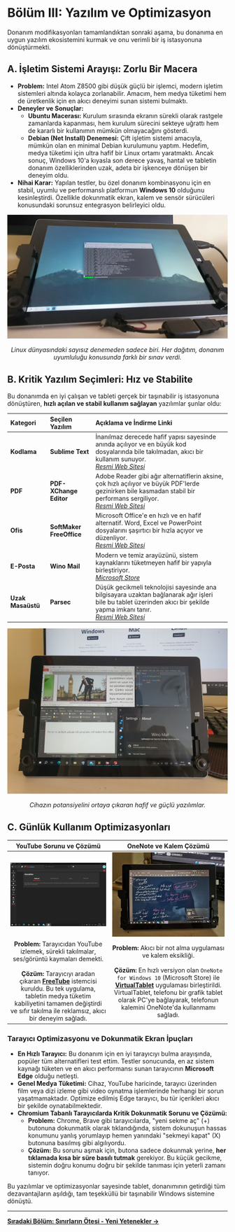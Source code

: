  # Bölüm III: Yazılım ve Optimizasyon

Donanım modifikasyonları tamamlandıktan sonraki aşama, bu donanıma en uygun yazılım ekosistemini kurmak ve onu verimli bir iş istasyonuna dönüştürmekti.

## A. İşletim Sistemi Arayışı: Zorlu Bir Macera

*   **Problem:** Intel Atom Z8500 gibi düşük güçlü bir işlemci, modern işletim sistemleri altında kolayca zorlanabilir. Amacım, hem medya tüketimi hem de üretkenlik için en akıcı deneyimi sunan sistemi bulmaktı.
*   **Deneyler ve Sonuçlar:**
    *   **Ubuntu Macerası:** Kurulum sırasında ekranın sürekli olarak rastgele zamanlarda kapanması, hem kurulum sürecini sekteye uğrattı hem de kararlı bir kullanımın mümkün olmayacağını gösterdi.
    *   **Debian (Net Install) Denemesi:** Çift işletim sistemi amacıyla, mümkün olan en minimal Debian kurulumunu yaptım. Hedefim, medya tüketimi için ultra hafif bir Linux ortamı yaratmaktı. Ancak sonuç, Windows 10'a kıyasla son derece yavaş, hantal ve tabletin donanım özelliklerinden uzak, adeta bir işkenceye dönüşen bir deneyim oldu.
*   **Nihai Karar:** Yapılan testler, bu özel donanım kombinasyonu için en stabil, uyumlu ve performanslı platformun **Windows 10** olduğunu kesinleştirdi. Özellikle dokunmatik ekran, kalem ve sensör sürücüleri konusundaki sorunsuz entegrasyon belirleyici oldu.

<p align="center">
  <img src="../assets/images/debian%20net%20install%20kde%20plasma%20denerken%20kod%20ekrani%20açık.jpg" width="550">
</p>
<p align="center">
  <i>Linux dünyasındaki sayısız denemeden sadece biri. Her dağıtım, donanım uyumluluğu konusunda farklı bir sınav verdi.</i>
</p>

## B. Kritik Yazılım Seçimleri: Hız ve Stabilite

Bu donanımda en iyi çalışan ve tableti gerçek bir taşınabilir iş istasyonuna dönüştüren, **hızlı açılan ve stabil kullanım sağlayan** yazılımlar şunlar oldu:

| Kategori | Seçilen Yazılım | Açıklama ve İndirme Linki |
| :--- | :--- | :--- |
| **Kodlama** | **Sublime Text** | İnanılmaz derecede hafif yapısı sayesinde anında açılıyor ve en büyük kod dosyalarında bile takılmadan, akıcı bir kullanım sunuyor. <br> *[Resmi Web Sitesi](https://www.sublimetext.com/)* |
| **PDF** | **PDF-XChange Editor** | Adobe Reader gibi ağır alternatiflerin aksine, çok hızlı açılıyor ve büyük PDF'lerde gezinirken bile kasmadan stabil bir performans sergiliyor. <br> *[Resmi Web Sitesi](https://www.tracker-software.com/product/pdf-xchange-editor)* |
| **Ofis** | **SoftMaker FreeOffice** | Microsoft Office'e en hızlı ve en hafif alternatif. Word, Excel ve PowerPoint dosyalarını şaşırtıcı bir hızla açıyor ve düzenliyor. <br> *[Resmi Web Sitesi](https://www.freeoffice.com/en/)* |
| **E-Posta**| **Wino Mail** | Modern ve temiz arayüzünü, sistem kaynaklarını tüketmeyen hafif bir yapıyla birleştiriyor. <br> *[Microsoft Store](https://apps.microsoft.com/detail/9ncrcvjc50wl?hl=en-us&gl=us)* |
| **Uzak Masaüstü**| **Parsec** | Düşük gecikmeli teknolojisi sayesinde ana bilgisayara uzaktan bağlanarak ağır işleri bile bu tablet üzerinden akıcı bir şekilde yapma imkanı tanır. <br> *[Resmi Web Sitesi](https://parsec.app/)* |

<p align="center">
  <img src="../assets/images/programs.jpg" width="700">
</p>
<p align="center">
  <i>Cihazın potansiyelini ortaya çıkaran hafif ve güçlü yazılımlar.</i>
</p>

## C. Günlük Kullanım Optimizasyonları

| YouTube Sorunu ve Çözümü | OneNote ve Kalem Çözümü |
| :---: | :---: |
| <img src="../assets/images/freetube.jpg" width="350"> | <img src="../assets/images/one%20note%20for%20windows%2010%20tablet%20dış%20çekim.jpg" width="350"> |
| **Problem:** Tarayıcıdan YouTube izlemek, sürekli takılmalar, ses/görüntü kaymaları demekti. <br><br> **Çözüm:** Tarayıcıyı aradan çıkaran **[FreeTube](https://freetubeapp.io/)** istemcisi kuruldu. Bu tek uygulama, tabletin medya tüketim kabiliyetini tamamen değiştirdi ve sıfır takılma ile reklamsız, akıcı bir deneyim sağladı. | **Problem:** Akıcı bir not alma uygulaması ve kalem eksikliği. <br><br> **Çözüm:** En hızlı versiyon olan `OneNote for Windows 10` (Microsoft Store) ile **[VirtualTablet](https://www.sunnysidesoft.com/virtualtablet/)** uygulaması birleştirildi. VirtualTablet, telefonu bir grafik tablet olarak PC'ye bağlayarak, telefonun kalemini OneNote'da kullanmamı sağladı. |

### Tarayıcı Optimizasyonu ve Dokunmatik Ekran İpuçları
*   **En Hızlı Tarayıcı:** Bu donanım için en iyi tarayıcıyı bulma arayışında, popüler tüm alternatifleri test ettim. Testler sonucunda, en az sistem kaynağı tüketen ve en akıcı performansı sunan tarayıcının **Microsoft Edge** olduğu netleşti.
*   **Genel Medya Tüketimi:** Cihaz, YouTube haricinde, tarayıcı üzerinden film veya dizi izleme gibi video oynatma işlemlerinde herhangi bir sorun yaşatmamaktadır. Optimize edilmiş Edge tarayıcı, bu tür içerikleri akıcı bir şekilde oynatabilmektedir.
*   **Chromium Tabanlı Tarayıcılarda Kritik Dokunmatik Sorunu ve Çözümü:**
    *   **Problem:** Chrome, Brave gibi tarayıcılarda, "yeni sekme aç" (+) butonuna dokunmatik olarak tıklandığında, sistem dokunuşun hassas konumunu yanlış yorumlayıp hemen yanındaki "sekmeyi kapat" (X) butonuna basılmış gibi algılıyordu.
    *   **Çözüm:** Bu sorunu aşmak için, butona sadece dokunmak yerine, **her tıklamada kısa bir süre basılı tutmak** gerekiyor. Bu küçük gecikme, sistemin doğru konumu doğru bir şekilde tanıması için yeterli zamanı tanıyor.

Bu yazılımlar ve optimizasyonlar sayesinde tablet, donanımının getirdiği tüm dezavantajların aşıldığı, tam teşekküllü bir taşınabilir Windows sistemine dönüştü.

---
**[Sıradaki Bölüm: Sınırların Ötesi - Yeni Yetenekler →](./4_Beyond_The_Limits.md)**

